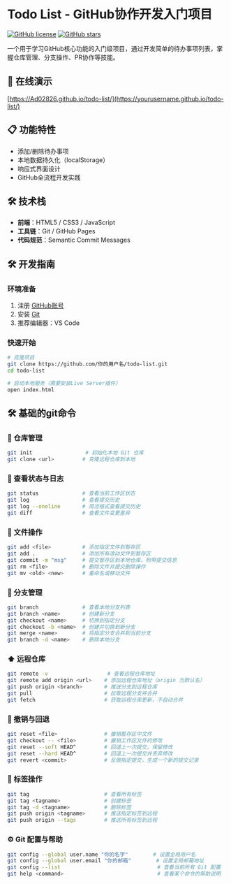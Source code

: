 # Todo List - GitHub协作开发入门项目

[![GitHub license](https://img.shields.io/github/license/Ad02826/todo-list)](https://github.com/你的用户名/todo-list)
[![GitHub stars](https://img.shields.io/github/stars/Ad02826/todo-list)](https://github.com/你的用户名/todo-list/stargazers)

一个用于学习GitHub核心功能的入门级项目，通过开发简单的待办事项列表，掌握仓库管理、分支操作、PR协作等技能。

## 🚀 在线演示
[https://Ad02826.github.io/todo-list/](https://yourusername.github.io/todo-list/)

## 📋 功能特性
- 添加/删除待办事项
- 本地数据持久化（localStorage）
- 响应式界面设计
- GitHub全流程开发实践

## 🛠️ 技术栈
- **前端**：HTML5 / CSS3 / JavaScript
- **工具链**：Git / GitHub Pages
- **代码规范**：Semantic Commit Messages

## 🛠️ 开发指南

### 环境准备
1. 注册 [GitHub账号](https://github.com)
2. 安装 [Git](https://git-scm.com/)
3. 推荐编辑器：VS Code

### 快速开始
```bash
# 克隆项目
git clone https://github.com/你的用户名/todo-list.git
cd todo-list

# 启动本地服务（需要安装Live Server插件）
open index.html
```
## 🛠️ 基础的git命令

### 📁 仓库管理
```bash
git init                 # 初始化本地 Git 仓库
git clone <url>         # 克隆远程仓库到本地
```
### 📄 查看状态与日志
```bash
git status              # 查看当前工作区状态
git log                 # 查看提交历史
git log --oneline       # 简洁格式查看提交历史
git diff                # 查看文件变更差异
```
### 📝 文件操作
```bash
git add <file>          # 添加指定文件到暂存区
git add .               # 添加所有改动文件到暂存区
git commit -m "msg"     # 提交暂存区到本地仓库，附带提交信息
git rm <file>           # 删除文件并提交删除操作
git mv <old> <new>      # 重命名或移动文件
```
### 🔄 分支管理
```bash
git branch              # 查看本地分支列表
git branch <name>       # 创建新分支
git checkout <name>     # 切换到指定分支
git checkout -b <name>  # 创建并切换到新分支
git merge <name>        # 将指定分支合并到当前分支
git branch -d <name>    # 删除本地分支
```
### ⬆️ 远程仓库
```bash
git remote -v                   # 查看远程仓库地址
git remote add origin <url>    # 添加远程仓库地址（origin 为默认名）
git push origin <branch>       # 推送分支到远程仓库
git pull                       # 拉取远程分支并合并
git fetch                      # 获取远程仓库更新，不自动合并
```
### 🧹 撤销与回退
```bash
git reset <file>               # 撤销暂存区中文件
git checkout -- <file>         # 撤销工作区文件的修改
git reset --soft HEAD^         # 回退上一次提交，保留修改
git reset --hard HEAD^         # 回退上一次提交并丢弃修改
git revert <commit>            # 反做指定提交，生成一个新的提交记录
```
### 🧪 标签操作
```bash
git tag                        # 查看所有标签
git tag <tagname>              # 创建标签
git tag -d <tagname>           # 删除标签
git push origin <tagname>      # 推送指定标签到远程
git push origin --tags         # 推送所有标签到远程
```
### ⚙️ Git 配置与帮助
```bash
git config --global user.name "你的名字"        # 设置全局用户名
git config --global user.email "你的邮箱"        # 设置全局邮箱地址
git config --list                               # 查看当前所有 Git 配置
git help <command>                              # 查看某个命令的帮助说明
```
